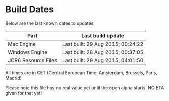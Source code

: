 # Build Dates

Below are the last known dates to updates

Part | Last build update
-----|-----
Mac Engine | Last built: 29 Aug 2015; 00:24:22
Windows Engine | Last built: 28 Aug 2015; 00:37:05
JCR6 Resource Files | Last built: 29 Aug 2015; 04:01:50
All times are in CET (Central European Time: Amsterdam, Brussels, Paris, Madrid)


Please note this file has no real value yet until the open alpha starts. NO ETA given for that yet!
